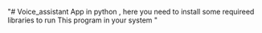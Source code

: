 "# Voice_assistant App in python , here you  need to install some requireed libraries to run This program in your system "
